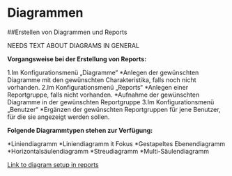 # Diagrammen

##Erstellen von Diagrammen und Reports

NEEDS TEXT ABOUT DIAGRAMS IN GENERAL

**Vorgangsweise bei der Erstellung von Reports:**

1.Im Konfigurationsmenü „Diagramme“
  *Anlegen der gewünschten Diagramme mit den gewünschten Charakteristika, falls noch nicht vorhanden.
2.Im Konfigurationsmenü „Reports“
  *Anlegen einer Reportgruppe, falls nicht vorhanden.
  *Aufnahme der gewünschten Diagramme in der gewünschten Reportgruppe
3.Im Konfigurationsmenü „Benutzer“
  *Ergänzen der gewünschten Reportgruppen für jene Benutzer, für die sie angezeigt werden sollen.
  
**Folgende Diagrammtypen stehen zur Verfügung:**

*Liniendiagramm
*Liniendiagramm it Fokus
*Gestapeltes Ebenendiagramm
*Horizontalsäulendiagramm
*Streudiagramm
*Multi-Säulendiagramm

[Link to diagram setup in reports](http://documentation-de.readthedocs.io/de/latest/module.html#erstellen-von-diagrammen-und-reports)
